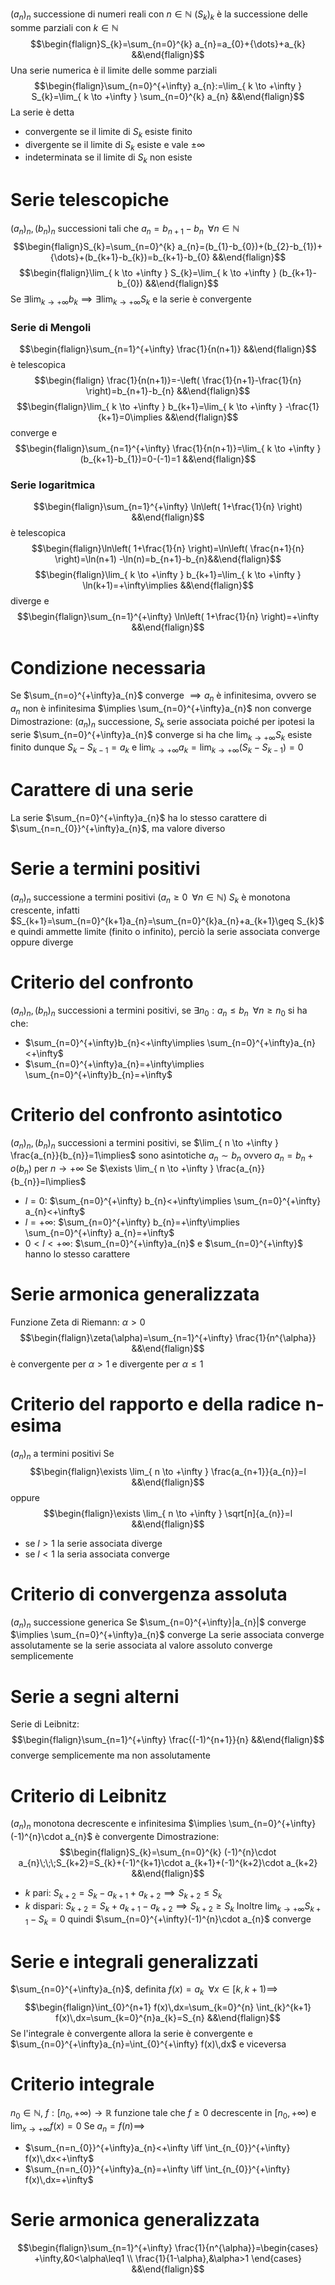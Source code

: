 $(a_{n})_{n}$ successione di numeri reali con $n\in \mathbb{N}$
$(S_{k})_{k}$ è la successione delle somme parziali con $k\in \mathbb{N}$
$$\begin{flalign}S_{k}=\sum_{n=0}^{k} a_{n}=a_{0}+{\dots}+a_{k} &&\end{flalign}$$
Una serie numerica è il limite delle somme parziali
$$\begin{flalign}\sum_{n=0}^{+\infty} a_{n}:=\lim_{ k \to +\infty } S_{k}=\lim_{ k \to +\infty } \sum_{n=0}^{k} a_{n} &&\end{flalign}$$
La serie è detta
- convergente se il limite di $S_{k}$ esiste finito
- divergente se il limite di $S_{k}$ esiste e vale $\pm \infty$
- indeterminata se il limite di $S_{k}$ non esiste

# Serie telescopiche
$(a_{n})_{n},(b_{n})_{n}$ successioni tali che $a_{n}=b_{n+1}-b_{n}\;\;\forall n\in \mathbb{N}$
$$\begin{flalign}S_{k}=\sum_{n=0}^{k} a_{n}=(b_{1}-b_{0})+(b_{2}-b_{1})+{\dots}+(b_{k+1}-b_{k})=b_{k+1}-b_{0} &&\end{flalign}$$
$$\begin{flalign}\lim_{ k \to +\infty } S_{k}=\lim_{ k \to +\infty } (b_{k+1}-b_{0}) &&\end{flalign}$$
Se $\exists \lim_{ k \to +\infty }b_{k}\implies \exists \lim_{ k \to +\infty }S_{k}$ e la serie è convergente

### Serie di Mengoli
$$\begin{flalign}\sum_{n=1}^{+\infty} \frac{1}{n(n+1)} &&\end{flalign}$$
è telescopica
$$\begin{flalign} \frac{1}{n(n+1)}=-\left( \frac{1}{n+1}-\frac{1}{n} \right)=b_{n+1}-b_{n} &&\end{flalign}$$
$$\begin{flalign}\lim_{ k \to +\infty } b_{k+1}=\lim_{ k \to +\infty } -\frac{1}{k+1}=0\implies &&\end{flalign}$$
converge e
$$\begin{flalign}\sum_{n=1}^{+\infty} \frac{1}{n(n+1)}=\lim_{ k \to +\infty } (b_{k+1}-b_{1})=0-(-1)=1 &&\end{flalign}$$

### Serie logaritmica
$$\begin{flalign}\sum_{n=1}^{+\infty} \ln\left( 1+\frac{1}{n} \right) &&\end{flalign}$$
è telescopica
$$\begin{flalign}\ln\left( 1+\frac{1}{n} \right)=\ln\left( \frac{n+1}{n} \right)=\ln(n+1) -\ln(n)=b_{n+1}-b_{n}&&\end{flalign}$$
$$\begin{flalign}\lim_{ k \to +\infty } b_{k+1}=\lim_{ k \to +\infty } \ln(k+1)=+\infty\implies &&\end{flalign}$$
diverge e
$$\begin{flalign}\sum_{n=1}^{+\infty} \ln\left( 1+\frac{1}{n} \right)=+\infty &&\end{flalign}$$

# Condizione necessaria
Se $\sum_{n=o}^{+\infty}a_{n}$ converge $\implies a_{n}$ è infinitesima, ovvero
se $a_{n}$ non è infinitesima $\implies \sum_{n=0}^{+\infty}a_{n}$ non converge
Dimostrazione:
$(a_{n})_{n}$ successione, $S_{k}$ serie associata
poiché per ipotesi la serie $\sum_{n=0}^{+\infty}a_{n}$ converge si ha che $\lim_{ k \to +\infty }S_{k}$ esiste finito
dunque $S_{k}-S_{k-1}=a_{k}$ e $\lim_{ k \to +\infty }a_{k}=\lim_{ k \to +\infty }(S_{k}-S_{k-1})=0$

# Carattere di una serie
La serie $\sum_{n=0}^{+\infty}a_{n}$ ha lo stesso carattere di $\sum_{n=n_{0}}^{+\infty}a_{n}$, ma valore diverso

# Serie a termini positivi
$(a_{n})_{n}$ successione a termini positivi ($a_{n}\geq0\;\;\forall n\in \mathbb{N}$)
$S_{k}$ è monotona crescente, infatti $S_{k+1}=\sum_{n=0}^{k+1}a_{n}=\sum_{n=0}^{k}a_{n}+a_{k+1}\geq S_{k}$ e quindi ammette limite (finito o infinito), perciò la serie associata converge oppure diverge

# Criterio del confronto
$(a_{n})_{n},(b_{n})_{n}$ successioni a termini positivi, se $\exists n_{0}:a_{n}\leq b_{n}\;\;\forall n\geq n_{0}$ si ha che:
- $\sum_{n=0}^{+\infty}b_{n}<+\infty\implies \sum_{n=0}^{+\infty}a_{n}<+\infty$
- $\sum_{n=0}^{+\infty}a_{n}=+\infty\implies \sum_{n=0}^{+\infty}b_{n}=+\infty$

# Criterio del confronto asintotico
$(a_{n})_{n},(b_{n})_{n}$ successioni a termini positivi, se $\lim_{ n \to +\infty } \frac{a_{n}}{b_{n}}=1\implies$ sono asintotiche $a_{n}\sim b_{n}$ ovvero $a_{n}=b_{n}+o(b_{n})$ per $n\to +\infty$
Se $\exists \lim_{ n \to +\infty } \frac{a_{n}}{b_{n}}=l\implies$
- $l=0$: $\sum_{n=0}^{+\infty} b_{n}<+\infty\implies \sum_{n=0}^{+\infty} a_{n}<+\infty$
- $l=+\infty$: $\sum_{n=0}^{+\infty} b_{n}=+\infty\implies \sum_{n=0}^{+\infty} a_{n}=+\infty$
- $0<l<+\infty$: $\sum_{n=0}^{+\infty}a_{n}$ e $\sum_{n=0}^{+\infty}$ hanno lo stesso carattere

# Serie armonica generalizzata
Funzione Zeta di Riemann: $\alpha>0$ $$\begin{flalign}\zeta(\alpha)=\sum_{n=1}^{+\infty} \frac{1}{n^{\alpha}} &&\end{flalign}$$
è convergente per $\alpha>1$ e divergente per $\alpha\leq1$

# Criterio del rapporto e della radice n-esima
$(a_{n})_{n}$ a termini positivi
Se $$\begin{flalign}\exists \lim_{ n \to +\infty } \frac{a_{n+1}}{a_{n}}=l &&\end{flalign}$$ oppure $$\begin{flalign}\exists \lim_{ n \to +\infty } \sqrt[n]{a_{n}}=l &&\end{flalign}$$
- se $l>1$ la serie associata diverge
- se $l<1$ la seria associata converge

# Criterio di convergenza assoluta
$(a_{n})_{n}$ successione generica
Se $\sum_{n=0}^{+\infty}|a_{n}|$ converge $\implies \sum_{n=0}^{+\infty}a_{n}$ converge
La serie associata converge assolutamente se la serie associata al valore assoluto converge semplicemente

# Serie a segni alterni
Serie di Leibnitz: $$\begin{flalign}\sum_{n=1}^{+\infty} \frac{(-1)^{n+1}}{n} &&\end{flalign}$$ converge semplicemente ma non assolutamente

# Criterio di Leibnitz
$(a_{n})_{n}$ monotona decrescente e infinitesima $\implies \sum_{n=0}^{+\infty}(-1)^{n}\cdot a_{n}$ è convergente
Dimostrazione:
$$\begin{flalign}S_{k}=\sum_{n=0}^{k} (-1)^{n}\cdot a_{n}\;\;\;S_{k+2}=S_{k}+(-1)^{k+1}\cdot a_{k+1}+(-1)^{k+2}\cdot a_{k+2} &&\end{flalign}$$
- $k$ pari: $S_{k+2}=S_{k}-a_{k+1}+a_{k+2}\implies S_{k+2}\leq S_{k}$
- $k$ dispari: $S_{k+2}=S_{k}+a_{k+1}-a_{k+2}\implies S_{k+2}\geq S_{k}$
Inoltre $\lim_{ k \to +\infty } S_{k+1}-S_{k}=0$ quindi $\sum_{n=0}^{+\infty}(-1)^{n}\cdot a_{n}$ converge

# Serie e integrali generalizzati
$\sum_{n=0}^{+\infty}a_{n}$, definita $f(x)=a_{k}\;\;\forall x \in[k,k+1)\implies$
$$\begin{flalign}\int_{0}^{n+1} f(x)\,dx=\sum_{k=0}^{n} \int_{k}^{k+1} f(x)\,dx=\sum_{k=0}^{n}a_{k}=S_{n}  &&\end{flalign}$$
Se l'integrale è convergente allora la serie è convergente e $\sum_{n=0}^{+\infty}a_{n}=\int_{0}^{+\infty} f(x)\,dx$ e viceversa

# Criterio integrale
$n_{0}\in \mathbb{N}$, $f:[n_{0},+\infty)\to \mathbb{R}$ funzione tale che $f\geq0$ decrescente in $[n_{0},+\infty)$ e $\lim_{ x \to +\infty }f(x)=0$
Se $a_{n}=f(n)\implies$
- $\sum_{n=n_{0}}^{+\infty}a_{n}<+\infty \iff \int_{n_{0}}^{+\infty} f(x)\,dx<+\infty$
- $\sum_{n=n_{0}}^{+\infty}a_{n}=+\infty \iff \int_{n_{0}}^{+\infty} f(x)\,dx=+\infty$

# Serie armonica generalizzata
$$\begin{flalign}\sum_{n=1}^{+\infty} \frac{1}{n^{\alpha}}=\begin{cases}
+\infty,&0<\alpha\leq1 \\
\frac{1}{1-\alpha},&\alpha>1
\end{cases} &&\end{flalign}$$
